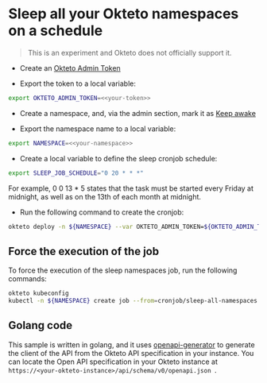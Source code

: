 # Sleep all your Okteto namespaces on a schedule

> This is an experiment and Okteto does not officially support it.

- Create an [Okteto Admin Token](https://www.okteto.com/docs/admin/dashboard/#admin-access-tokens)

- Export the token to a local variable:

```bash
export OKTETO_ADMIN_TOKEN=<<your-token>>
```

- Create a namespace, and, via the admin section, mark it as [Keep awake](https://www.okteto.com/docs/admin/dashboard/#namespaces)

- Export the namespace name to a local variable:

```bash
export NAMESPACE=<<your-namespace>>
```

- Create a local variable to define the sleep cronjob schedule:

```bash
export SLEEP_JOB_SCHEDULE="0 20 * * *"
```

For example, 0 0 13 * 5 states that the task must be started every Friday at midnight, as well as on the 13th of each month at midnight.

- Run the following command to create the cronjob:

```bash
okteto deploy -n ${NAMESPACE} --var OKTETO_ADMIN_TOKEN=${OKTETO_ADMIN_TOKEN} --var SLEEP_JOB_SCHEDULE=${SLEEP_JOB_SCHEDULE}
```

## Force the execution of the job

To force the execution of the sleep namespaces job, run the following commands:

```bash
okteto kubeconfig
kubectl -n ${NAMESPACE} create job --from=cronjob/sleep-all-namespaces sleep-all-namespaces-$(date +%s)
```

## Golang code

This sample is written in golang, and it uses [openapi-generator](https://openapi-generator.tech/) to generate the client of the API from the Okteto API specification in your instance. You can locate the
Open API specification in your Okteto instance at `https://<your-okteto-instance>/api/schema/v0/openapi.json `.